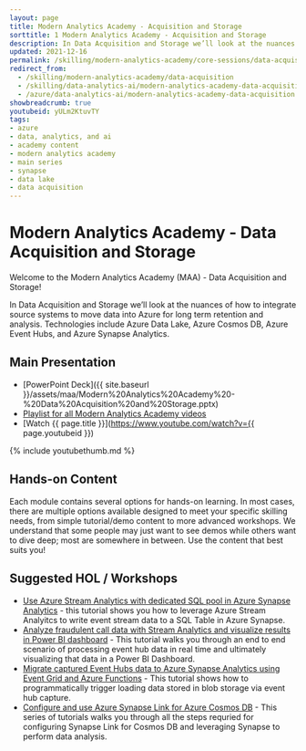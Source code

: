```yaml
---
layout: page
title: Modern Analytics Academy - Acquisition and Storage
sorttitle: 1 Modern Analytics Academy - Acquisition and Storage
description: In Data Acquisition and Storage we’ll look at the nuances of how to integrate source systems to move data into Azure for long term retention and analysis. Technologies include Azure Data Lake, Azure Cosmos DB, Azure Event Hubs, and Azure Synapse Analytics.
updated: 2021-12-16
permalink: /skilling/modern-analytics-academy/core-sessions/data-acquisition
redirect_from:
  - /skilling/modern-analytics-academy/data-acquisition
  - /skilling/data-analytics-ai/modern-analytics-academy-data-acquisition
  - /azure/data-analytics-ai/modern-analytics-academy-data-acquisition
showbreadcrumb: true
youtubeid: yULm2KtuvTY
tags: 
- azure
- data, analytics, and ai
- academy content
- modern analytics academy
- main series
- synapse
- data lake
- data acquisition
---
```


# Modern Analytics Academy - Data Acquisition and Storage

Welcome to the Modern Analytics Academy (MAA) - Data Acquisition and Storage!

In Data Acquisition and Storage we’ll look at the nuances of how to integrate source systems to move data into Azure for long term retention and analysis. Technologies include Azure Data Lake, Azure Cosmos DB, Azure Event Hubs, and Azure Synapse Analytics.

## Main Presentation

* [PowerPoint Deck]({{ site.baseurl }}/assets/maa/Modern%20Analytics%20Academy%20-%20Data%20Acquisition%20and%20Storage.pptx)
* [Playlist for all Modern Analytics Academy videos](https://www.youtube.com/playlist?list=PL8_VXqhvJI9DtxeuFmmQ0V6Z_zL0MXnnI)
* [Watch {{ page.title }}](https://www.youtube.com/watch?v={{ page.youtubeid }})

{% include youtubethumb.md 
%}

## Hands-on Content

Each module contains several options for hands-on learning. In most cases, there are multiple options available designed to meet your specific skilling needs, from simple tutorial/demo content to more advanced workshops. We understand that some people may just want to see demos while others want to dive deep; most are somewhere in between. Use the content that best suits you!

## Suggested HOL / Workshops

* [Use Azure Stream Analytics with dedicated SQL pool in Azure Synapse Analytics](https://docs.microsoft.com/en-us/azure/synapse-analytics/sql-data-warehouse/sql-data-warehouse-integrate-azure-stream-analytics) - this tutorial shows you how to leverage Azure Stream Analyitcs to write event stream data to a SQL Table in Azure Synapse.
* [Analyze fraudulent call data with Stream Analytics and visualize results in Power BI dashboard](https://docs.microsoft.com/en-us/azure/stream-analytics/stream-analytics-real-time-fraud-detection?toc=/azure/event-hubs/TOC.json) - This tutorial walks you through an end to end scenario of processing event hub data in real time and ultimately visualizing that data in a Power BI Dashboard.
* [Migrate captured Event Hubs data to Azure Synapse Analytics using Event Grid and Azure Functions](https://docs.microsoft.com/en-us/azure/event-hubs/store-captured-data-data-warehouse) - This tutorial shows how to programmatically trigger loading data stored in blob storage via event hub capture.
* [Configure and use Azure Synapse Link for Azure Cosmos DB](https://docs.microsoft.com/en-us/azure/cosmos-db/configure-synapse-link) - This series of tutorials walks you through all the steps requried for configuring Synapse Link for Cosmos DB and leveraging Synapse to perform data analysis.


